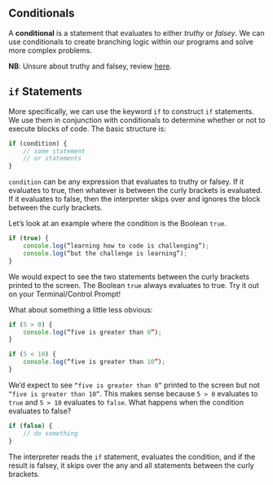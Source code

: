 ## Conditionals

A **conditional** is a statement that evaluates to either *truthy* or *falsey*. We can use conditionals to create branching logic within our programs and solve more complex problems.

**NB**: Unsure about truthy and falsey, review [here][m2f_booleans].

[m2f_booleans]:../chapter_2/f_booleans.md

## `if` Statements

More specifically, we can use the keyword `if` to construct `if` statements. We use them in conjunction with conditionals to determine whether or not to execute blocks of code. The basic structure is:

```js
if (condition) {
	// some statement
	// or statements
}
```

`condition` can be any expression that evaluates to truthy or falsey. If it evaluates to true, then whatever is between the curly brackets is evaluated. If it evaluates to false, then the interpreter skips over and ignores the block between the curly brackets.

Let’s look at an example where the condition is the Boolean `true`.

```js
if (true) {
	console.log(“learning how to code is challenging”);
	console.log(“but the challenge is learning”);
}
```
We would expect to see the two statements between the curly brackets printed to the screen. The Boolean `true` always evaluates to true. Try it out on your Terminal/Control Prompt!

What about something a little less obvious:

```js
if (5 > 0) {
	console.log(“five is greater than 0”);
}

if (5 < 10) {
	console.log(“five is greater than 10”);
}
```

We’d expect to see `“five is greater than 0”` printed to the screen but not `“five is greater than 10”`.  This makes sense because `5 > 0` evaluates to `true` and `5 > 10` evaluates to `false`. What happens when the condition evaluates to false?

```js
if (false) {
	// do something
}
```

The interpreter reads the `if` statement, evaluates the condition, and if the result is falsey, it skips over the any and all statements between the curly brackets.
